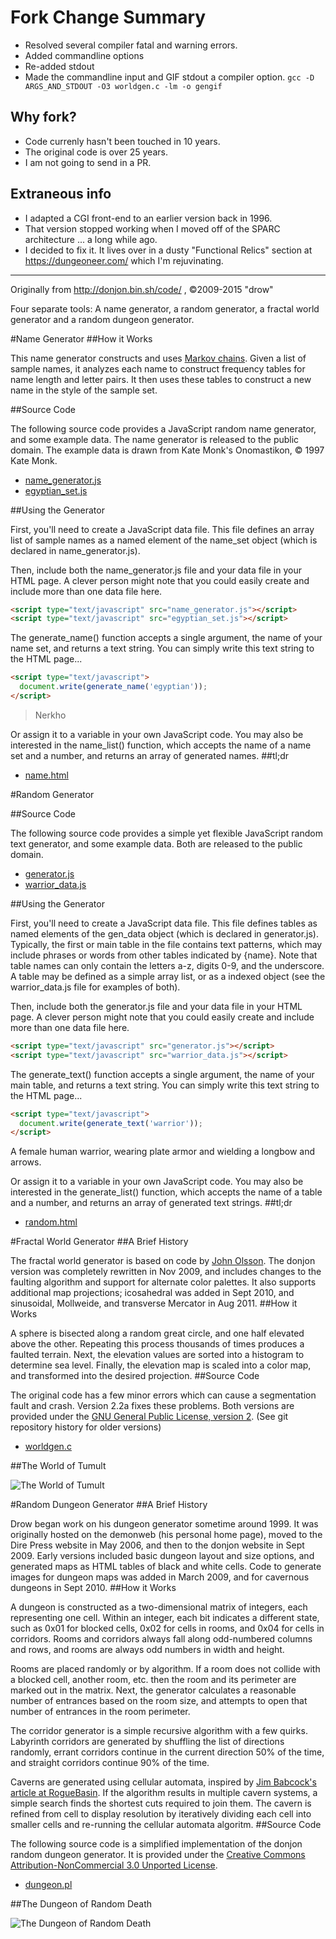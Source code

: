 # Fork Change Summary

* Resolved several compiler fatal and warning errors.
* Added commandline options
* Re-added stdout
* Made the commandline input and GIF stdout a compiler option. `gcc -D ARGS_AND_STDOUT -O3 worldgen.c -lm -o gengif`

## Why fork?
* Code currenly hasn't been touched in 10 years.
* The original code is over 25 years.
* I am not going to send in a PR.

## Extraneous info
* I adapted a CGI front-end to an earlier version back in 1996.
* That version stopped working when I moved off of the SPARC architecture ... a long while ago.
* I decided to fix it. It lives over in a dusty "Functional Relics" section at https://dungeoneer.com/ which I'm rejuvinating.

-----------------------------------------------



Originally from http://donjon.bin.sh/code/ , ©2009-2015 "drow"

Four separate tools: A name generator, a random generator, a fractal world generator and a random dungeon generator.

#Name Generator
##How it Works

This name generator constructs and uses [Markov chains](http://en.wikipedia.org/wiki/Markov_chain). Given a list of sample names, it analyzes each name to construct frequency tables for name length and letter pairs. It then uses these tables to construct a new name in the style of the sample set.

##Source Code

The following source code provides a JavaScript random name generator, and some example data. The name generator is released to the public domain. The example data is drawn from Kate Monk's Onomastikon, © 1997 Kate Monk.

* [name_generator.js](namegenerator/name_generator.js)
* [egyptian_set.js](namegenerator/egyption_set.js)

##Using the Generator

First, you'll need to create a JavaScript data file. This file defines an array list of sample names as a named element of the name_set object (which is declared in name_generator.js).

Then, include both the name_generator.js file and your data file in your HTML page. A clever person might note that you could easily create and include more than one data file here.

```html
<script type="text/javascript" src="name_generator.js"></script>
<script type="text/javascript" src="egyptian_set.js"></script>
```

The generate_name() function accepts a single argument, the name of your name set, and returns a text string. You can simply write this text string to the HTML page...

```html
<script type="text/javascript">
  document.write(generate_name('egyptian'));
</script>
```

> Nerkho

Or assign it to a variable in your own JavaScript code. You may also be interested in the name_list() function, which accepts the name of a name set and a number, and returns an array of generated names.
##tl;dr

* [name.html](namegenerator/name.html)

#Random Generator

##Source Code

The following source code provides a simple yet flexible JavaScript random text generator, and some example data. Both are released to the public domain.

* [generator.js](randomgenerator/generator.js)
* [warrior_data.js](randomgenerator/warrior_data.js)

##Using the Generator

First, you'll need to create a JavaScript data file. This file defines tables as named elements of the gen_data object (which is declared in generator.js). Typically, the first or main table in the file contains text patterns, which may include phrases or words from other tables indicated by {name}. Note that table names can only contain the letters a-z, digits 0-9, and the underscore. A table may be defined as a simple array list, or as a indexed object (see the warrior_data.js file for examples of both).

Then, include both the generator.js file and your data file in your HTML page. A clever person might note that you could easily create and include more than one data file here.

```html
<script type="text/javascript" src="generator.js"></script>
<script type="text/javascript" src="warrior_data.js"></script>
```
The generate_text() function accepts a single argument, the name of your main table, and returns a text string. You can simply write this text string to the HTML page...

```html
<script type="text/javascript">
  document.write(generate_text('warrior'));
</script>
```

A female human warrior, wearing plate armor and wielding a longbow and arrows.

Or assign it to a variable in your own JavaScript code. You may also be interested in the generate_list() function, which accepts the name of a table and a number, and returns an array of generated text strings.
##tl;dr

* [random.html](randomgenerator/random.html)

#Fractal World Generator
##A Brief History

The fractal world generator is based on code by [John Olsson](http://www.lysator.liu.se/~johol/fwmg/fwmg.html). The donjon version was completely rewritten in Nov 2009, and includes changes to the faulting algorithm and support for alternate color palettes. It also supports additional map projections; icosahedral was added in Sept 2010, and sinusoidal, Mollweide, and transverse Mercator in Aug 2011.
##How it Works

A sphere is bisected along a random great circle, and one half elevated above the other. Repeating this process thousands of times produces a faulted terrain. Next, the elevation values are sorted into a histogram to determine sea level. Finally, the elevation map is scaled into a color map, and transformed into the desired projection.
##Source Code

The original code has a few minor errors which can cause a segmentation fault and crash. Version 2.2a fixes these problems. Both versions are provided under the [GNU General Public License, version 2](https://www.gnu.org/licenses/old-licenses/gpl-2.0.txt). (See git repository history for older versions)

 * [worldgen.c](worldgen/worldgen.c)

##The World of Tumult

![The World of Tumult](worldgen/tumult.gif)

#Random Dungeon Generator
##A Brief History

Drow began work on his dungeon generator sometime around 1999. It was originally hosted on the demonweb (his personal home page), moved to the Dire Press website in May 2006, and then to the donjon website in Sept 2009. Early versions included basic dungeon layout and size options, and generated maps as HTML tables of black and white cells. Code to generate images for dungeon maps was added in March 2009, and for cavernous dungeons in Sept 2010.
##How it Works

A dungeon is constructed as a two-dimensional matrix of integers, each representing one cell. Within an integer, each bit indicates a different state, such as 0x01 for blocked cells, 0x02 for cells in rooms, and 0x04 for cells in corridors. Rooms and corridors always fall along odd-numbered columns and rows, and rooms are always odd numbers in width and height.

Rooms are placed randomly or by algorithm. If a room does not collide with a blocked cell, another room, etc. then the room and its perimeter are marked out in the matrix. Next, the generator calculates a reasonable number of entrances based on the room size, and attempts to open that number of entrances in the room perimeter.

The corridor generator is a simple recursive algorithm with a few quirks. Labyrinth corridors are generated by shuffling the list of directions randomly, errant corridors continue in the current direction 50% of the time, and straight corridors continue 90% of the time.

Caverns are generated using cellular automata, inspired by [Jim Babcock's article at RogueBasin](http://roguebasin.roguelikedevelopment.org/index.php?title=Cellular_Automata_Method_for_Generating_Random_Cave-Like_Levels). If the algorithm results in multiple cavern systems, a simple search finds the shortest cuts required to join them. The cavern is refined from cell to display resolution by iteratively dividing each cell into smaller cells and re-running the cellular automata algoritm.
##Source Code

The following source code is a simplified implementation of the donjon random dungeon generator. It is provided under the [Creative Commons Attribution-NonCommercial 3.0 Unported License](http://creativecommons.org/licenses/by-nc/3.0/).

* [dungeon.pl](dungeon/dungeon.pl)

##The Dungeon of Random Death

![The Dungeon of Random Death](dungeon/1406255859.gif)

